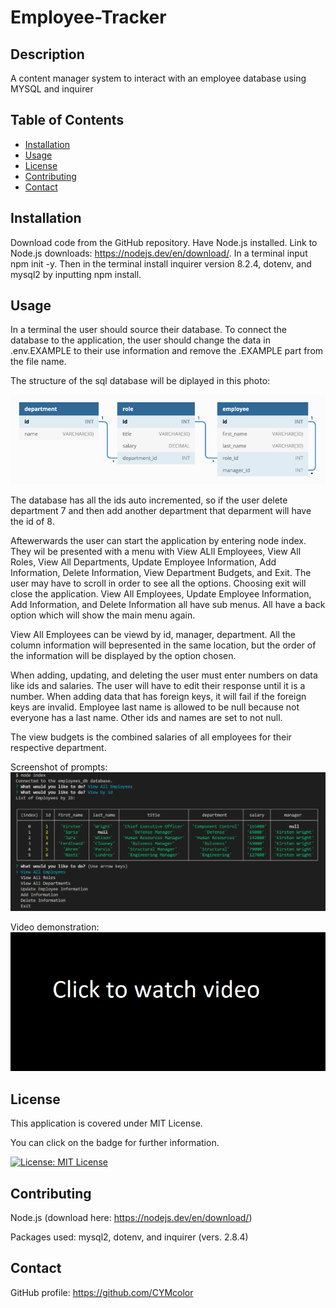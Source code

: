 # Employee-Tracker

## Description
A content manager system to interact with an employee database using MYSQL and inquirer

## Table of Contents
- [Installation](#installation)
- [Usage](#usage)
- [License](#license)
- [Contributing](#contributing)
- [Contact](#contact)

## Installation
Download code from the GitHub repository. Have Node.js installed. Link to Node.js downloads: https://nodejs.dev/en/download/. In a terminal input npm init -y. Then in the terminal install inquirer version 8.2.4, dotenv, and mysql2 by inputting npm install.

## Usage
In a terminal the user should source their database. To connect the database to the application, the user should change the data in .env.EXAMPLE to their use information and remove the .EXAMPLE part from the file name.

The structure of the sql database will be diplayed in this photo:

![database tables](./assets/images/tables.png)

The database has all the ids auto incremented, so if the user delete department 7 and then add another department that deparment will have the id of 8.

Aftewerwards the user can start the application by entering node index. They wil be presented with a menu with  View ALll Employees, View All Roles, View All Departments, Update Employee Information, Add Information, Delete Information, View Department Budgets, and Exit. The user may have to scroll in order to see all the options. Choosing exit will close the application. View All Employees, Update Employee Information, Add Information, and Delete Information all have sub menus. All have a back option which will show the main menu again.

View All Employees can be viewd by id, manager, department. All the column information will bepresented in the same location, but the order of the information will be displayed by the option chosen.

When adding, updating, and deleting the user must enter numbers on data like ids and salaries. The user will have to edit their response until it is a number. When adding data that has foreign keys, it will fail if the foreign keys are invalid. Employee last name is allowed to be null because not everyone has a last name. Other ids and names are set to not null.

The view budgets is the combined salaries of all employees for their respective department.

Screenshot of prompts:
![screenshot of prompts](./assets/images/screenshot.png)

Video demonstration:
[![video demonstration](./assets/images/video-static.PNG)](https://drive.google.com/file/d/1edjYbRALtFlozNgdLWF0O0Dzk1eaKcs7/view)

## License
 This application is covered under MIT License.

You can click on the badge for further information.

[![License: MIT License](https://img.shields.io/badge/License-MIT_License-blue.svg)](https://opensource.org/licenses/MIT)

## Contributing
Node.js (download here: https://nodejs.dev/en/download/)


Packages used: mysql2, dotenv, and inquirer (vers. 2.8.4)

## Contact
GitHub profile: https://github.com/CYMcolor